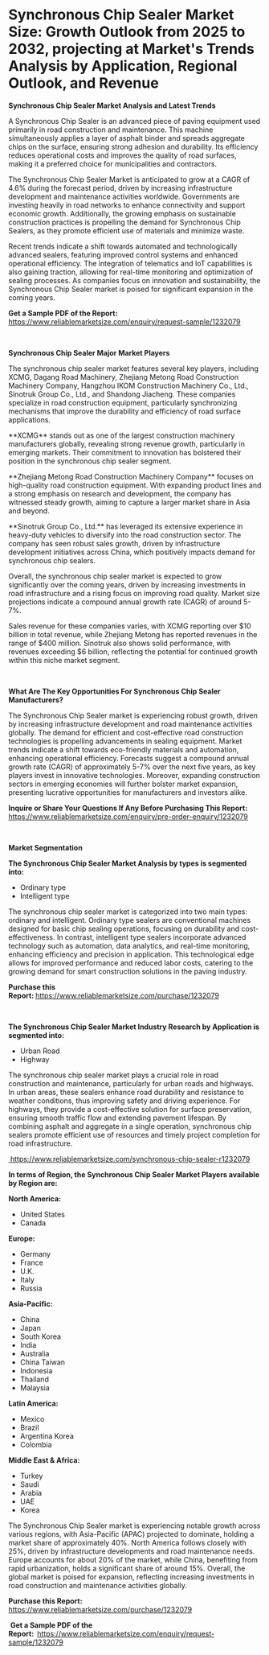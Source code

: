<p><h1>Synchronous Chip Sealer Market Size: Growth Outlook from 2025 to 2032, projecting at Market's Trends Analysis by Application, Regional Outlook, and Revenue</h1></p><p><strong>Synchronous Chip Sealer Market Analysis and Latest Trends</strong></p>
<p><p>A Synchronous Chip Sealer is an advanced piece of paving equipment used primarily in road construction and maintenance. This machine simultaneously applies a layer of asphalt binder and spreads aggregate chips on the surface, ensuring strong adhesion and durability. Its efficiency reduces operational costs and improves the quality of road surfaces, making it a preferred choice for municipalities and contractors.</p><p>The Synchronous Chip Sealer Market is anticipated to grow at a CAGR of 4.6% during the forecast period, driven by increasing infrastructure development and maintenance activities worldwide. Governments are investing heavily in road networks to enhance connectivity and support economic growth. Additionally, the growing emphasis on sustainable construction practices is propelling the demand for Synchronous Chip Sealers, as they promote efficient use of materials and minimize waste.</p><p>Recent trends indicate a shift towards automated and technologically advanced sealers, featuring improved control systems and enhanced operational efficiency. The integration of telematics and IoT capabilities is also gaining traction, allowing for real-time monitoring and optimization of sealing processes. As companies focus on innovation and sustainability, the Synchronous Chip Sealer market is poised for significant expansion in the coming years.</p></p>
<p><strong>Get a Sample PDF of the Report:&nbsp;</strong> <a href="https://www.reliablemarketsize.com/enquiry/request-sample/1232079?utm_campaign=3016&utm_medium=2&utm_source=Github&utm_content=ia&utm_term=16042025&utm_id=synchronous-chip-sealer">https://www.reliablemarketsize.com/enquiry/request-sample/1232079</a></p>
<p>&nbsp;</p>
<p><strong>Synchronous Chip Sealer Major Market Players</strong></p>
<p><p>The synchronous chip sealer market features several key players, including XCMG, Dagang Road Machinery, Zhejiang Metong Road Construction Machinery Company, Hangzhou IKOM Construction Machinery Co., Ltd., Sinotruk Group Co., Ltd., and Shandong Jiacheng. These companies specialize in road construction equipment, particularly synchronizing mechanisms that improve the durability and efficiency of road surface applications.</p><p>**XCMG** stands out as one of the largest construction machinery manufacturers globally, revealing strong revenue growth, particularly in emerging markets. Their commitment to innovation has bolstered their position in the synchronous chip sealer segment. </p><p>**Zhejiang Metong Road Construction Machinery Company** focuses on high-quality road construction equipment. With expanding product lines and a strong emphasis on research and development, the company has witnessed steady growth, aiming to capture a larger market share in Asia and beyond.</p><p>**Sinotruk Group Co., Ltd.** has leveraged its extensive experience in heavy-duty vehicles to diversify into the road construction sector. The company has seen robust sales growth, driven by infrastructure development initiatives across China, which positively impacts demand for synchronous chip sealers.</p><p>Overall, the synchronous chip sealer market is expected to grow significantly over the coming years, driven by increasing investments in road infrastructure and a rising focus on improving road quality. Market size projections indicate a compound annual growth rate (CAGR) of around 5-7%.</p><p>Sales revenue for these companies varies, with XCMG reporting over $10 billion in total revenue, while Zhejiang Metong has reported revenues in the range of $400 million. Sinotruk also shows solid performance, with revenues exceeding $6 billion, reflecting the potential for continued growth within this niche market segment.</p></p>
<p>&nbsp;</p>
<p><strong>What Are The Key Opportunities For Synchronous Chip Sealer Manufacturers?</strong></p>
<p><p>The Synchronous Chip Sealer market is experiencing robust growth, driven by increasing infrastructure development and road maintenance activities globally. The demand for efficient and cost-effective road construction technologies is propelling advancements in sealing equipment. Market trends indicate a shift towards eco-friendly materials and automation, enhancing operational efficiency. Forecasts suggest a compound annual growth rate (CAGR) of approximately 5-7% over the next five years, as key players invest in innovative technologies. Moreover, expanding construction sectors in emerging economies will further bolster market expansion, presenting lucrative opportunities for manufacturers and investors alike.</p></p>
<p><strong>Inquire or Share Your Questions If Any Before Purchasing This Report:</strong> <a href="https://www.reliablemarketsize.com/enquiry/pre-order-enquiry/1232079?utm_campaign=3016&utm_medium=2&utm_source=Github&utm_content=ia&utm_term=16042025&utm_id=synchronous-chip-sealer">https://www.reliablemarketsize.com/enquiry/pre-order-enquiry/1232079</a></p>
<p>&nbsp;</p>
<p><strong>Market Segmentation</strong></p>
<p><strong>The Synchronous Chip Sealer Market Analysis by types is segmented into:</strong></p>
<p><ul><li>Ordinary type</li><li>Intelligent type</li></ul></p>
<p><p>The synchronous chip sealer market is categorized into two main types: ordinary and intelligent. Ordinary type sealers are conventional machines designed for basic chip sealing operations, focusing on durability and cost-effectiveness. In contrast, intelligent type sealers incorporate advanced technology such as automation, data analytics, and real-time monitoring, enhancing efficiency and precision in application. This technological edge allows for improved performance and reduced labor costs, catering to the growing demand for smart construction solutions in the paving industry.</p></p>
<p><strong>Purchase this Report:&nbsp;</strong><a href="https://www.reliablemarketsize.com/purchase/1232079?utm_campaign=3016&utm_medium=2&utm_source=Github&utm_content=ia&utm_term=16042025&utm_id=synchronous-chip-sealer">https://www.reliablemarketsize.com/purchase/1232079</a></p>
<p>&nbsp;</p>
<p><strong>The Synchronous Chip Sealer Market Industry Research by Application is segmented into:</strong></p>
<p><ul><li>Urban Road</li><li>Highway</li></ul></p>
<p><p>The synchronous chip sealer market plays a crucial role in road construction and maintenance, particularly for urban roads and highways. In urban areas, these sealers enhance road durability and resistance to weather conditions, thus improving safety and driving experience. For highways, they provide a cost-effective solution for surface preservation, ensuring smooth traffic flow and extending pavement lifespan. By combining asphalt and aggregate in a single operation, synchronous chip sealers promote efficient use of resources and timely project completion for road infrastructure.</p></p>
<p><a href="https://www.reliablemarketsize.com/synchronous-chip-sealer-r1232079?utm_campaign=3016&utm_medium=2&utm_source=Github&utm_content=ia&utm_term=16042025&utm_id=synchronous-chip-sealer">&nbsp;https://www.reliablemarketsize.com/synchronous-chip-sealer-r1232079</a></p>
<p><strong>In terms of Region, the Synchronous Chip Sealer Market Players available by Region are:</strong></p>
<p>
    <p> <strong> North America: </strong>
        <ul>
            <li>United States</li>
            <li>Canada</li>
        </ul>
        </p> 
    <p> <strong> Europe: </strong>
        <ul>
            <li>Germany</li>
            <li>France</li>
            <li>U.K.</li>
            <li>Italy</li>
            <li>Russia</li>
        </ul>
        </p> 
    <p> <strong> Asia-Pacific: </strong>
        <ul>
            <li>China</li>
            <li>Japan</li>
            <li>South Korea</li>
            <li>India</li>
            <li>Australia</li>
            <li>China Taiwan</li>
            <li>Indonesia</li>
            <li>Thailand</li>
            <li>Malaysia</li>
        </ul>
        </p> 
    <p> <strong> Latin America: </strong>
        <ul>
            <li>Mexico</li>
            <li>Brazil</li>
            <li>Argentina Korea</li>
            <li>Colombia</li>
        </ul>
        </p> 
    <p> <strong> Middle East & Africa: </strong>
        <ul>
            <li>Turkey</li>
            <li>Saudi</li>
            <li>Arabia</li>
            <li>UAE</li>
            <li>Korea</li>
        </ul>
    </p>
    </p>
<p><p>The Synchronous Chip Sealer market is experiencing notable growth across various regions, with Asia-Pacific (APAC) projected to dominate, holding a market share of approximately 40%. North America follows closely with 25%, driven by infrastructure developments and road maintenance needs. Europe accounts for about 20% of the market, while China, benefiting from rapid urbanization, holds a significant share of around 15%. Overall, the global market is poised for expansion, reflecting increasing investments in road construction and maintenance activities globally.</p></p>
<p><strong>Purchase this Report: </strong><a href="https://www.reliablemarketsize.com/purchase/1232079?utm_campaign=3016&utm_medium=2&utm_source=Github&utm_content=ia&utm_term=16042025&utm_id=synchronous-chip-sealer">https://www.reliablemarketsize.com/purchase/1232079</a></p>
<p>&nbsp;<strong>Get a Sample PDF of the Report:&nbsp;&nbsp;</strong><a href="https://www.reliablemarketsize.com/enquiry/request-sample/1232079?utm_campaign=3016&utm_medium=2&utm_source=Github&utm_content=ia&utm_term=16042025&utm_id=synchronous-chip-sealer">https://www.reliablemarketsize.com/enquiry/request-sample/1232079</a></p>
<p><strong></strong></p>
<p><p></p><p></p><p></p></p>